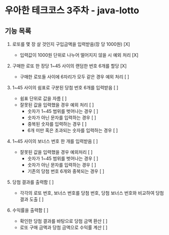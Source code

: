 # 우아한 테크코스 3주차 - java-lotto

## 기능 목록
    
1. 로또를 몇 장 살 것인지 구입금액을 입력받음(장 당 1000원) [X]
   - 입력값이 1000원 단위로 나누어 떨어지지 않을 시 예외 처리 [X]
   
2. 구매한 로또 한 장당 1~45 사이의 랜덤한 번호 6개를 할당 [X]
   - 구매한 로또들 사이에 6자리가 모두 같은 경우 예외 처리 [ ]

3. 1~45 사이의 쉼표로 구분된 당첨 번호 6개를 입력받음 [ ]
    - 쉼표 단위로 값을 자름 [ ]
    - 잘못된 값을 입력했을 경우 예외 처리 [ ]
        * 숫자가 1~45 범위를 벗어나는 경우 [ ]
        * 숫자가 아닌 문자를 입력하는 경우 [ ]
        * 중복된 숫자를 입력하는 경우 [ ]
        * 6개 미만 혹은 초과되는 숫자를 입력하는 경우 [ ]
      
4. 1~45 사이의 보너스 번호 한 개를 입력받음 [ ]
    - 잘못된 값을 입력했을 경우 예외처리 [ ]
        * 숫자가 1~45 범위를 벗어나는 경우 [ ]
        * 숫자가 아닌 문자를 입력하는 경우 [ ]
        * 기존의 당첨 번호 6개와 중복되는 경우 [ ]
      
5. 당첨 결과를 출력함 [ ]
    - 각각의 로또 번호, 보너스 번호를 당첨 번호, 당첨 보너스 번호와 비교하여 당첨결과 도출 [ ]
   
6. 수익률을 출력함 [ ]
    - 확인한 당첨 결과를 바탕으로 당첨 금액 환산 [ ]
    - 로또 구매 금액과 당첨 금액으로 수익률 계산 [ ]
